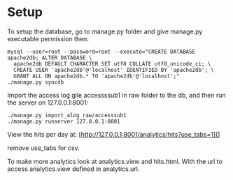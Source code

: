 # Setup

To setup the database, go to manage.py  folder and give manage.py executable permission then:

```
mysql --user=root --password=root --execute="CREATE DATABASE apache2db; ALTER DATABASE \
  apache2db DEFAULT CHARACTER SET utf8 COLLATE utf8_unicode_ci; \
  CREATE USER 'apache2db'@'localhost' IDENTIFIED BY 'apache2db'; \
  GRANT ALL ON apache2db.* TO 'apache2db'@'localhost';"
./manage.py syncdb
```

Import the access log gile accessssub1 in raw folder to the db, and then run the server on 127.0.0.1:8001:
```
./manage.py import_alog raw/accesssub1
./manage.py runserver 127.0.0.1:8001
```

View the hits per day at: [http://127.0.0.1:8001/analytics/hits?use_tabs=1]()

remove use_tabs for csv.

To make more analytics look at analytics.view and hits.html.  With the url to access analytics.view defined in analytics.url.

